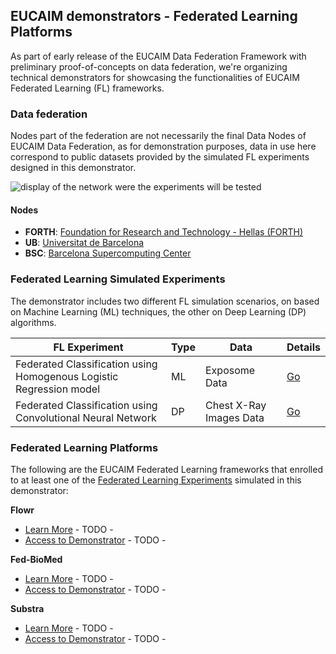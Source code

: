 ## EUCAIM demonstrators - Federated Learning Platforms

As part of early release of the EUCAIM Data Federation Framework with preliminary proof-of-concepts on data federation, we're organizing technical demonstrators for showcasing the functionalities of EUCAIM Federated Learning (FL) frameworks.

### Data federation

Nodes part of the federation are not necessarily the final Data Nodes of EUCAIM Data Federation, as for demonstration purposes, data in use here correspond to public datasets provided by the simulated FL experiments designed in this demonstrator.

![display of the network were the experiments will be tested](https://i.ibb.co/jw7VctJ/network-01.png)

#### Nodes

- **FORTH**: [Foundation for Research and Technology - Hellas (FORTH)](https://www.ics.forth.gr/)
- **UB**: [Universitat de Barcelona](https://www.bcn-aim.org/)
- **BSC**: [Barcelona Supercomputing Center](https://bsc.es)

### Federated Learning Simulated Experiments

The demonstrator includes two different FL simulation scenarios, on based on Machine Learning (ML) techniques, the other on Deep Learning (DP) algorithms.

| **FL Experiment**                                                   | **Type** | **Data**                | **Details**                                  |
|---------------------------------------------------------------------|----------|-------------------------|----------------------------------------------|
| Federated Classification using Homogenous Logistic Regression model | ML       | Exposome Data           | [Go](https://github.com/EUCAIM/demo_ml_data/)|
| Federated Classification using Convolutional Neural Network         | DP       | Chest X-Ray Images Data | [Go](https://github.com/EUCAIM/demo_dl_data/)|

### Federated Learning Platforms

The following are the EUCAIM Federated Learning frameworks that enrolled to at least one of the [Federated Learning Experiments](#federated-learning-experiments) simulated in this demonstrator:

**Flowr**
  -  [Learn More](fl_platforms/flowr.md) - TODO -
  -  [Access to Demonstrator]() - TODO -
    
**Fed-BioMed**
  -  [Learn More](fl_platforms/fed-biomed.md) - TODO -
  -  [Access to Demonstrator]() - TODO -
     
**Substra**
  -  [Learn More](fl_platforms/substra.md) - TODO -
  -  [Access to Demonstrator]() - TODO -



